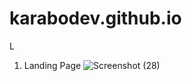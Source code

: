 # karabodev.github.io

L
1. Landing Page
![Screenshot (28)](https://user-images.githubusercontent.com/51972141/171187625-54ebce16-8ae9-4d25-a099-084dc76d4247.png)

